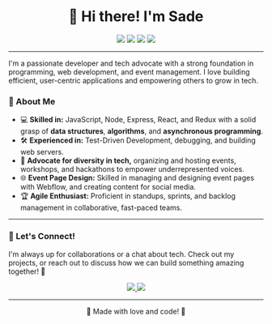 <h1 align="center">👋 Hi there! I'm Sade </h1>

<p align="center">
  <img src="https://img.shields.io/badge/JavaScript-%23F7DF1E.svg?style=for-the-badge&logo=javascript&logoColor=black">
  <img src="https://img.shields.io/badge/React-%2320232a.svg?style=for-the-badge&logo=react&logoColor=%2361DAFB">
  <img src="https://img.shields.io/badge/Node.js-43853D?style=for-the-badge&logo=node-dot-js&logoColor=white">
  <img src="https://img.shields.io/badge/Webflow-4353FF?style=for-the-badge&logo=webflow&logoColor=white">
</p>

---

I'm a passionate developer and tech advocate with a strong foundation in programming, web development, and event management. I love building efficient, user-centric applications and empowering others to grow in tech.

### 🌟 About Me
- 💻 **Skilled in:** JavaScript, Node, Express, React, and Redux with a solid grasp of **data structures**, **algorithms**, and **asynchronous programming**.
- 🛠️ **Experienced in:** Test-Driven Development, debugging, and building web servers.
- 🚀 **Advocate for diversity in tech,** organizing and hosting events, workshops, and hackathons to empower underrepresented voices.
- 🌐 **Event Page Design:** Skilled in managing and designing event pages with Webflow, and creating content for social media.
- 🏆 **Agile Enthusiast:** Proficient in standups, sprints, and backlog management in collaborative, fast-paced teams.

---

### 🌈 Let's Connect!
I'm always up for collaborations or a chat about tech. Check out my projects, or reach out to discuss how we can build something amazing together! 🤝

<p align="center">
  <a href="https://github.com/[Your Username]">
    <img src="https://img.shields.io/badge/GitHub-%23121011.svg?style=for-the-badge&logo=github&logoColor=white">
  </a>
  <a href="[https://www.linkedin.com/in/[Your LinkedIn]](https://www.linkedin.com/in/sade-hillman-374149344/)">
    <img src="https://img.shields.io/badge/LinkedIn-%230077B5.svg?style=for-the-badge&logo=linkedin&logoColor=white">
  </a>
</p>

---

<p align="center">🐾 Made with love and code! 🐾</p>

